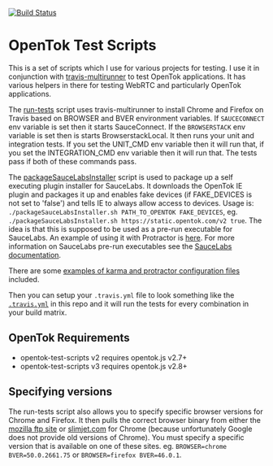 [![Build Status](https://travis-ci.org/aullman/opentok-test-scripts.svg?branch=master)](https://travis-ci.org/aullman/opentok-test-scripts)

OpenTok Test Scripts
=====

This is a set of scripts which I use for various projects for testing. I use it in conjunction with [travis-multirunner](https://www.npmjs.com/package/travis-multirunner) to test OpenTok applications. It has various helpers in there for testing WebRTC and particularly OpenTok applications.

The [run-tests](run-tests) script uses travis-multirunner to install Chrome and Firefox on Travis based on BROWSER and BVER environment variables. If `SAUCECONNECT` env variable is set then it starts SauceConnect. If the `BROWSERSTACK` env variable is set then is starts BrowserstackLocal. It then runs your unit and integration tests. If you set the UNIT_CMD env variable then it will run that, if you set the INTEGRATION_CMD env variable then it will run that. The tests pass if both of these commands pass.

The [packageSauceLabsInstaller](plugin-installer/packageSauceLabsInstaller.sh) script is used to package up a self executing plugin installer for SauceLabs. It downloads the OpenTok IE plugin and packages it up and enables fake devices (if FAKE_DEVICES is not set to 'false') and tells IE to always allow access to devices. Usage is: `./packageSauceLabsInstaller.sh PATH_TO_OPENTOK FAKE_DEVICES`, eg. `./packageSauceLabsInstaller.sh https://static.opentok.com/v2 true`. The idea is that this is supposed to be used as a pre-run executable for SauceLabs. An example of using it with Protractor is [here](https://github.com/aullman/opentok-test-scripts/blob/master/tests/integration/example.js#L7). For more information on SauceLabs pre-run executables see the [SauceLabs documentation](https://wiki.saucelabs.com/display/DOCS/Pre-Run+Executables).

There are some [examples of karma and protractor configuration files](tests/) included.

Then you can setup your `.travis.yml` file to look something like the [`.travis.yml`](.travis.yml) in this repo and it will run the tests for every combination in your build matrix.

OpenTok Requirements
-----
* opentok-test-scripts v2 requires opentok.js v2.7+
* opentok-test-scripts v3 requires opentok.js v2.8+

Specifying versions
----

The run-tests script also allows you to specify specific browser versions for Chrome and Firefox. It then pulls the correct browser binary from either the [mozilla ftp site](https://ftp.mozilla.org/pub/firefox/releases/) or [slimjet.com](https://www.slimjet.com/chrome/google-chrome-old-version.php) for Chrome (because unfortunately Google does not provide old versions of Chrome). You must specify a specific version that is available on one of these sites. eg. `BROWSER=chrome BVER=50.0.2661.75` or `BROWSER=firefox BVER=46.0.1`.
